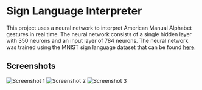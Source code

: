 # Sign Language Interpreter

This project uses a neural network to interpret American Manual Alphabet gestures in real time. The neural network consists of a single hidden layer with 350 neurons and an input layer of 784 neurons. The neural network was trained using the MNIST sign language dataset that can be found [here]. 

## Screenshots

![Screenshot 1](images/clip1.gif "Screenshot 1")
![Screenshot 2](images/clip2.gif "Screenshot 2")
![Screenshot 3](images/clip3.gif "Screenshot 3")

[here]: https://www.kaggle.com/datamunge/sign-language-mnist